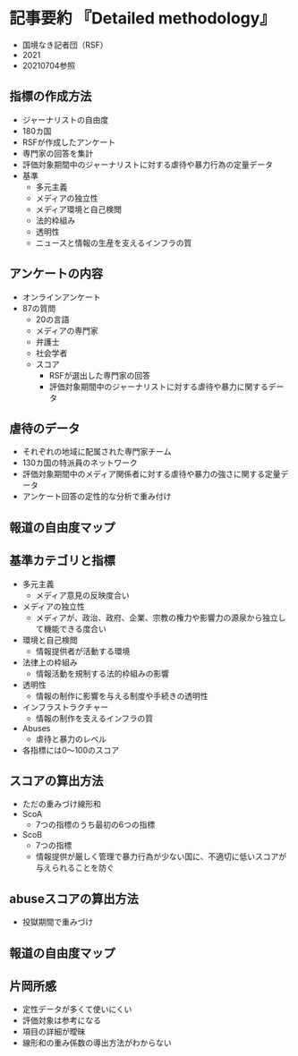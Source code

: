 <!-- tex script for md -->
<script type="text/javascript" async src="https://cdnjs.cloudflare.com/ajax/libs/mathjax/2.7.7/MathJax.js?config=TeX-MML-AM_CHTML">
</script>
<script type="text/x-mathjax-config">
 MathJax.Hub.Config({
 tex2jax: {
 inlineMath: [['$', '$'] ],
 displayMath: [ ['$$','$$'], ["\\[","\\]"] ]
 }
 });
</script>

# 記事要約 『Detailed methodology』

- 国境なき記者団（RSF）
- 2021
- 20210704参照

<!-- -------------------- -->

## 指標の作成方法
- ジャーナリストの自由度
- 180カ国
- RSFが作成したアンケート
- 専門家の回答を集計
- 評価対象期間中のジャーナリストに対する虐待や暴力行為の定量データ
- 基準
    - 多元主義
    - メディアの独立性
    - メディア環境と自己検閲
    - 法的枠組み
    - 透明性
    - ニュースと情報の生産を支えるインフラの質

<!-- -------------------- -->

## アンケートの内容
- オンラインアンケート
- 87の質問
    - 20の言語
    - メディアの専門家
    - 弁護士
    - 社会学者
    - スコア
        - RSFが選出した専門家の回答
        - 評価対象期間中のジャーナリストに対する虐待や暴力に関するデータ

<!-- -------------------- -->

## 虐待のデータ
- それぞれの地域に配属された専門家チーム
- 130カ国の特派員のネットワーク
- 評価対象期間中のメディア関係者に対する虐待や暴力の強さに関する定量データ
- アンケート回答の定性的な分析で重み付け

<!-- -------------------- -->

## 報道の自由度マップ

<!-- -------------------- -->

## 基準カテゴリと指標
- 多元主義
    - メディア意見の反映度合い
- メディアの独立性
    - メディアが、政治、政府、企業、宗教の権力や影響力の源泉から独立して機能できる度合い
- 環境と自己検閲
    - 情報提供者が活動する環境
- 法律上の枠組み
    - 情報活動を規制する法的枠組みの影響
- 透明性
    - 情報の制作に影響を与える制度や手続きの透明性
- インフラストラクチャー
    - 情報の制作を支えるインフラの質
- Abuses
    - 虐待と暴力のレベル
- 各指標には0～100のスコア

<!-- -------------------- -->

## スコアの算出方法
- ただの重みづけ線形和
- ScoA
    - 7つの指標のうち最初の6つの指標
- ScoB
    - 7つの指標
    - 情報提供が厳しく管理で暴力行為が少ない国に、不適切に低いスコアが与えられることを防ぐ

<!-- -------------------- -->

## abuseスコアの算出方法
- 投獄期間で重みづけ

<!-- -------------------- -->

## 報道の自由度マップ

<!-- -------------------- -->

## 片岡所感
- 定性データが多くて使いにくい
- 評価対象は参考になる
- 項目の詳細が曖昧
- 線形和の重み係数の導出方法がわからない
